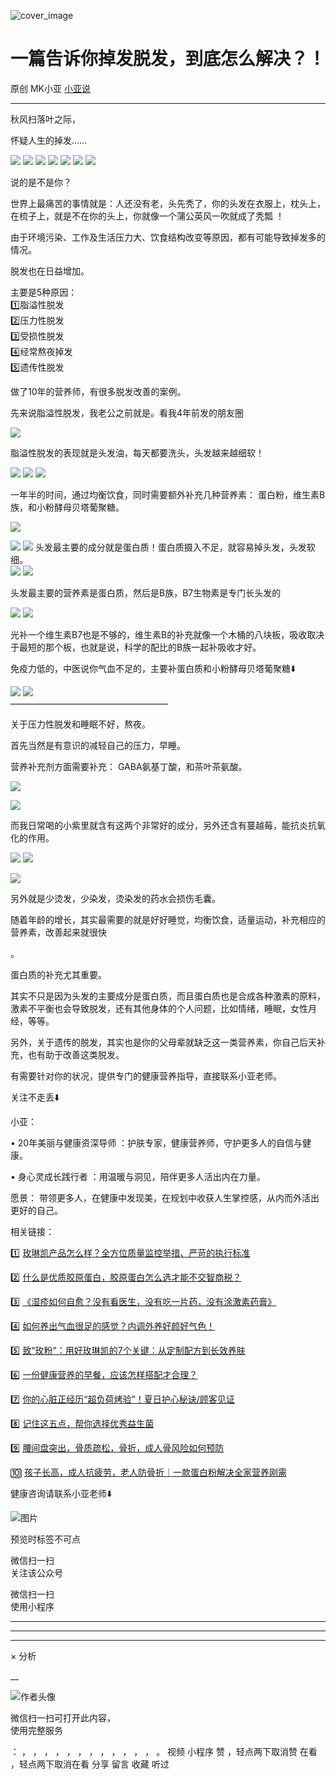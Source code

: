 ![cover_image](https://mmbiz.qpic.cn/mmbiz_jpg/A8SKDch4cJHf0ibw3p8o627pdfibo2m7UhKJWxGMQAJNEodFT8TibeDwIlmD78mXEiaqazt5IicPupc4V12jXZnPcLQ/0?wx_fmt=jpeg)

#  一篇告诉你掉发脱发，到底怎么解决？！

原创  MK小亚  [ 小亚说 ](javascript:void\(0\);)

__ _ _ _ _

  
秋风扫落叶之际，

怀疑人生的掉发……

![](https://mmbiz.qpic.cn/mmbiz_jpg/A8SKDch4cJHf0ibw3p8o627pdfibo2m7UhmNvxmLiameq5llYcvM5zkic4NnFyWibiccYtev0XY51BZVkxWFAtT1gm2g/640?wx_fmt=jpeg)
![](https://mmbiz.qpic.cn/mmbiz_jpg/A8SKDch4cJHf0ibw3p8o627pdfibo2m7UhWynRHWZy8KryS1Lrs5KBuB1tTTeEm8FwMC1QwWPh2PwreGVA6R1kibA/640?wx_fmt=jpeg)
![](https://mmbiz.qpic.cn/mmbiz_jpg/A8SKDch4cJHf0ibw3p8o627pdfibo2m7UhUH3jm9mTV0cD3QItmvMmQSHibfpEUTeNCgZC8AAGibVD3iaNrDoGgaK7Q/640?wx_fmt=jpeg)
![](https://mmbiz.qpic.cn/mmbiz_jpg/A8SKDch4cJHf0ibw3p8o627pdfibo2m7Uh7ejrKHSYVYc5RYuqN9t89MY4tJOMhoQn5GFPsITvHugLqPibC2a72BQ/640?wx_fmt=jpeg)
![](https://mmbiz.qpic.cn/mmbiz_jpg/A8SKDch4cJHf0ibw3p8o627pdfibo2m7UhvBv4TQazSQUeibNwEVqI6avQ0ibH9ibUmfjNuYAIngUVK3ZNWPkRWMibog/640?wx_fmt=jpeg)
![](https://mmbiz.qpic.cn/mmbiz_jpg/A8SKDch4cJHf0ibw3p8o627pdfibo2m7UhraahXvjSicqicaicib3oYicZGIWlibrYSCsqa3X6fF7MWxeXeibk0nOeAL9uw/640?wx_fmt=jpeg)
![](https://mmbiz.qpic.cn/mmbiz_jpg/A8SKDch4cJHf0ibw3p8o627pdfibo2m7Uh6eAz7Irh6lnCpp29fVsanZsAG6SzwuibtJPrjRZdz2kBHaNecQXxVfg/640?wx_fmt=jpeg)

说的是不是你？

世界上最痛苦的事情就是：人还没有老，头先秃了，你的头发在衣服上，枕头上，在梳子上，就是不在你的头上，你就像一个蒲公英风一吹就成了秃瓢 ！  

  

由于环境污染、工作及生活压力大、饮食结构改变等原因，都有可能导致掉发多的情况。

脱发也在日益增加。

  

主要是5种原因：  
1️⃣脂溢性脱发  
2️⃣压力性脱发  
3️⃣受损性脱发  
4️⃣经常熬夜掉发  
5️⃣遗传性脱发

  

做了10年的营养师，有很多脱发改善的案例。

  

先来说脂溢性脱发，我老公之前就是。看我4年前发的朋友圈

  

![](https://mmbiz.qpic.cn/mmbiz_jpg/A8SKDch4cJHf0ibw3p8o627pdfibo2m7UhrLZT79YDw2jUnEQapomRgjCiaQAFJTO0EC9UdMsZyw8U0wv89E0iaHog/640?wx_fmt=jpeg)  
  
脂溢性脱发的表现就是头发油，每天都要洗头，头发越来越细软！  
  
![](https://mmbiz.qpic.cn/mmbiz_jpg/A8SKDch4cJHf0ibw3p8o627pdfibo2m7Uh7KSb3aDpoiaAyOv3BqRXaZvyicCwMghs4P36T55aCRCKI5PVicmTCtXpA/640?wx_fmt=jpeg)
![](https://mmbiz.qpic.cn/mmbiz_jpg/A8SKDch4cJHf0ibw3p8o627pdfibo2m7UhZ5OxJJzNfAHytVlghWOmF5kfmruib8quuwzh05cKHFicjXM86j7qFwnw/640?wx_fmt=jpeg)
![](https://mmbiz.qpic.cn/mmbiz_jpg/A8SKDch4cJHf0ibw3p8o627pdfibo2m7UhM7mC3h89rZzIAWTrw1Mwia3LXhanTlcBAfwLCmSXHWPb5yLhN5DDt1g/640?wx_fmt=jpeg)  

一年半的时间，通过均衡饮食，同时需要额外补充几种营养素：  蛋白粉，维生素B族，和小粉酵母贝塔葡聚糖。

![](https://mmbiz.qpic.cn/mmbiz_jpg/A8SKDch4cJHf0ibw3p8o627pdfibo2m7UhOG4y5EV57prhkBYPOCcg85ibnlKpuSnOLudoxHIVbn8NXOicKFCwGiaag/640?wx_fmt=jpeg)

  

![](https://mmbiz.qpic.cn/mmbiz_gif/A8SKDch4cJHf0ibw3p8o627pdfibo2m7Uhls0mr4OZUicLf76nX37xz2GFynOOVyeGzrUAgh2AtticWxoJd4Libc7mw/640?wx_fmt=gif)
![](https://mmbiz.qpic.cn/mmbiz_jpg/A8SKDch4cJHf0ibw3p8o627pdfibo2m7Uht7GOfcfMFIMUwwyNja9dIuFcoGKuRfd3najByjqEBOyM6qiaSKJhajQ/640?wx_fmt=jpeg)
头发最主要的成分就是蛋白质！蛋白质摄入不足，就容易掉头发，头发软细。  
![](https://mmbiz.qpic.cn/mmbiz_jpg/A8SKDch4cJHf0ibw3p8o627pdfibo2m7Uh5tfL5LfNJcv56p9vQnBhOhLDUDopxsiakkyajLg5WUJibMBmRf8tmpYA/640?wx_fmt=jpeg)
![](https://mmbiz.qpic.cn/mmbiz_jpg/A8SKDch4cJHf0ibw3p8o627pdfibo2m7UhG13SibKKzOybtSicX0LAaNOeTiaTEozhCq1kUjArKEqcSomHWFIFHhS3A/640?wx_fmt=jpeg)

  

  

头发最主要的营养素是蛋白质，然后是B族，B7生物素是专门长头发的

  

![](https://mmbiz.qpic.cn/mmbiz_jpg/A8SKDch4cJHf0ibw3p8o627pdfibo2m7UhW8D5oOVvk0SUqxD5xmicVZzfpyMPNKzaGtKXIYOOrCL6180DayUSOAA/640?wx_fmt=jpeg)
![](https://mmbiz.qpic.cn/mmbiz_jpg/A8SKDch4cJHf0ibw3p8o627pdfibo2m7UhViafFW8WSlx6zQQibR3d9Dh4VnpxFWCaibsJjvDI4cQN4Pw6ZH8eYskZA/640?wx_fmt=jpeg)  

光补一个维生素B7也是不够的，维生素B的补充就像一个木桶的八块板，吸收取决于最短的那个板，也就是说，科学的配比的B族一起补吸收才好。

  

免疫力低的，中医说你气血不足的，主要补蛋白质和小粉酵母贝塔葡聚糖⬇️

![](https://mmbiz.qpic.cn/mmbiz_jpg/A8SKDch4cJHf0ibw3p8o627pdfibo2m7UhebkFjLM0I39BboSnicHgkBU4Qwplr29E0XhR3ic7uGeJwibzfqfSDavJw/640?wx_fmt=jpeg)
![](https://mmbiz.qpic.cn/mmbiz_jpg/A8SKDch4cJHf0ibw3p8o627pdfibo2m7UhhReZ3zBrCibLBgMJSI7O3eF6qWLgd2D5l4MRzMISlK8dT9h4XJPiawuQ/640?wx_fmt=jpeg)  
——————————————————  

关于压力性脱发和睡眠不好，熬夜。

首先当然是有意识的减轻自己的压力，早睡。

营养补充剂方面需要补充：  GABA氨基丁酸，和茶叶茶氨酸。

  

![](https://mmbiz.qpic.cn/mmbiz_jpg/A8SKDch4cJHf0ibw3p8o627pdfibo2m7UhLHuia9WnKf0ibdiaBOM9OpItIN1Oia6K2Mp0b92p5VDB0ibLNXSmRLxiaUvA/640?wx_fmt=jpeg)

  

![](https://mmbiz.qpic.cn/mmbiz_jpg/A8SKDch4cJHf0ibw3p8o627pdfibo2m7UhYVQoQmczVDIYZbYMGW6WGibiaxibMXT9ia4l61S6xQ6zMicQK5yXhddzORw/640?wx_fmt=jpeg)

而我日常喝的小紫里就含有这两个非常好的成分，另外还含有蔓越莓，能抗炎抗氧化的作用。

  

![](https://mmbiz.qpic.cn/mmbiz_jpg/A8SKDch4cJHf0ibw3p8o627pdfibo2m7UhoVVCw998wFjUelIeF152bs8G4FyAEQicHYKc33f1OJsZsIRjN31wohQ/640?wx_fmt=jpeg)
![](https://mmbiz.qpic.cn/mmbiz_jpg/A8SKDch4cJHf0ibw3p8o627pdfibo2m7Uh37xJRaTZsZ2wo70SgPjFMwWpofibQH9cmhOm8PuFibB3BskLpvShY8Og/640?wx_fmt=jpeg)

  

  

![](https://mmbiz.qpic.cn/mmbiz_jpg/A8SKDch4cJHf0ibw3p8o627pdfibo2m7UhjW7E5YVXOUp66K57xHFs8Es9ztTPBEr5gpqe0RKedzR4ey5pQ081iaQ/640?wx_fmt=jpeg)

  

  

另外就是少烫发，少染发，烫染发的药水会损伤毛囊。

  

随着年龄的增长，其实最需要的就是好好睡觉，均衡饮食，适量运动，补充相应的营养素，改善起来就很快

。

蛋白质的补充尤其重要。

其实不只是因为头发的主要成分是蛋白质，而且蛋白质也是合成各种激素的原料，激素不平衡也会导致脱发，还有其他身体的个人问题，比如情绪，睡眠，女性月经，等等。

  

另外，关于遗传的脱发，其实也是你的父母辈就缺乏这一类营养素，你自己后天补充，也有助于改善这类脱发。

  

有需要针对你的状况，提供专门的健康营养指导，直接联系小亚老师。

  

  

  

关注不走丢⬇️

  

小亚：

•  20年美丽与健康资深导师  ：护肤专家，健康营养师，守护更多人的自信与健康。

•  身心灵成长践行者  ：用温暖与洞见，陪伴更多人活出内在力量。

愿景：  带领更多人，在健康中发现美，在规划中收获人生掌控感，从内而外活出更好的自己。

  

  

  

相关链接：

1️⃣  [ 玫琳凯产品怎么样？全方位质量监控举措、严苛的执行标准
](https://mp.weixin.qq.com/s?__biz=MzUxNDAwNTk0MQ==&mid=2247485749&idx=3&sn=806b26f45ee75794131b8a7e66d744f9&scene=21#wechat_redirect)

2️⃣ [ 什么是优质胶原蛋白，胶原蛋白怎么选才能不交智商税？
](https://mp.weixin.qq.com/s?__biz=MzUxNDAwNTk0MQ==&mid=2247485486&idx=2&sn=eb445bb0a752e76dff496628355e3af5&scene=21#wechat_redirect)  

3️⃣ [ 《湿疹如何自愈？没有看医生，没有吃一片药，没有涂激素药膏》
](https://mp.weixin.qq.com/s?__biz=MzUxNDAwNTk0MQ==&mid=2247485925&idx=1&sn=06ff3551e997d7c4b89a22ab281d10fc&scene=21#wechat_redirect)

4️⃣ [ 如何养出气血很足的感觉？内调外养好颜好气色！
](https://mp.weixin.qq.com/s?__biz=MzUxNDAwNTk0MQ==&mid=2247486095&idx=1&sn=a8b0b3f820b826eb2aebe18ef1c893eb&scene=21#wechat_redirect)

5️⃣ [ 致“玫粉”：用好玫琳凯的7个关键：从定制配方到长效养肤
](https://mp.weixin.qq.com/s?__biz=MzUxNDAwNTk0MQ==&mid=2247486134&idx=2&sn=1a8550527f75a3a5c7368a3f12eccf66&scene=21#wechat_redirect)

6️⃣ [ 一份健康营养的早餐，应该怎样搭配才合理？
](https://mp.weixin.qq.com/s?__biz=MzUxNDAwNTk0MQ==&mid=2247485749&idx=2&sn=7aca2164e0db5905d94a3716f010b7e5&scene=21#wechat_redirect)

7️⃣ [ 你的心脏正经历“超负荷烤验”！夏日护心秘诀/顾客见证
](https://mp.weixin.qq.com/s?__biz=MzUxNDAwNTk0MQ==&mid=2247486735&idx=1&sn=9ce59db5b9111b31a3d0aa5e5c059b94&scene=21#wechat_redirect)

8️⃣ [ 记住这五点，帮你选择优秀益生菌
](https://mp.weixin.qq.com/s?__biz=MzUxNDAwNTk0MQ==&mid=2247485233&idx=1&sn=efe9ec91e7182377b80e92ccfcbbcbfe&scene=21#wechat_redirect)

9️⃣ [ 腰间盘突出，骨质疏松，骨折，成人骨风险如何预防
](https://mp.weixin.qq.com/s?__biz=MzUxNDAwNTk0MQ==&mid=2247484926&idx=1&sn=21d233c54b8ec1810cd5083fc3b16b2d&scene=21#wechat_redirect)

🔟 [ 孩子长高，成人抗疲劳，老人防骨折｜一款蛋白粉解决全家营养刚需
](https://mp.weixin.qq.com/s?__biz=MzUxNDAwNTk0MQ==&mid=2247486894&idx=1&sn=5a8c0e8eab9246bfd7e707d9316cf129&scene=21#wechat_redirect)

  

  

  

健康咨询请联系小亚老师⬇️

![图片](https://mmbiz.qpic.cn/mmbiz_jpg/A8SKDch4cJHBVb2RL1nRymx2hYrvEzh34Deg2SOib3wd1eMfyBpicuadXibTDOibGI9icWrjejZA7U1oFm4g8kF1Nsg/640?wx_fmt=jpeg)

  

预览时标签不可点

微信扫一扫  
关注该公众号



微信扫一扫  
使用小程序

****



****



****



×  分析

__

![作者头像](http://mmbiz.qpic.cn/mmbiz_png/A8SKDch4cJE0KicTMyrVCx3VLqEgic5sJ1V5QeGZTibG9GLZlSCXSj5ByXNkib5PBrZVMkI41KKxgwE1K9gfypUeRg/0?wx_fmt=png)

微信扫一扫可打开此内容，  
使用完整服务

：  ，  ，  ，  ，  ，  ，  ，  ，  ，  ，  ，  ，  。  视频  小程序  赞  ，轻点两下取消赞  在看  ，轻点两下取消在看
分享  留言  收藏  听过

